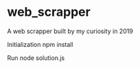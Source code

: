 # web_scrapper
A web scrapper built by my curiosity in 2019

Initialization
npm install

Run
node solution.js
